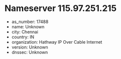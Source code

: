 # Nameserver 115.97.251.215

* as_number: 17488
* name: Unknown
* city: Chennai
* country: IN
* organization: Hathway IP Over Cable Internet
* version: Unknown
* dnssec: Unknown
